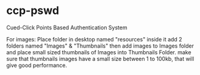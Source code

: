 # ccp-pswd
Cued-Click Points Based Authentication System

For images:
Place folder in desktop named "resources"
inside it add 2 folders named "Images" & "Thumbnails"
then add images to Images folder and place small sized thumbnails of Images into Thumbnails Folder.
make sure that thumbnails images have a small size between 1 to 100kb, that will give good performance.

